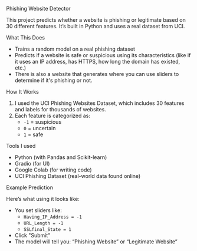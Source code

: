 Phishing Website Detector

This project predicts whether a website is phishing or legitimate based on 30 different features. It’s built in Python and uses a real dataset from UCI.


What This Does

- Trains a random model on a real phishing dataset
- Predicts if a website is safe or suspicious using its characteristics (like if it uses an IP address, has HTTPS, how long the domain has existed, etc.)
- There is also a website that generates where you can use sliders to determine if it's phishing or not.


How It Works

1. I used the UCI Phishing Websites Dataset, which includes 30 features and labels for thousands of websites.
2. Each feature is categorized as:
   - `-1` = suspicious
   - `0` = uncertain
   - `1` = safe
   

Tools I used

- Python (with Pandas and Scikit-learn)
- Gradio (for UI)
- Google Colab (for writing code)
- UCI Phishing Dataset (real-world data found online)


Example Prediction

Here’s what using it looks like:

- You set sliders like:
  - `Having_IP_Address = -1`
  - `URL_Length = -1`
  - `SSLfinal_State = 1`
- Click "Submit"
- The model will tell you:
 “Phishing Website” or “Legitimate Website”
